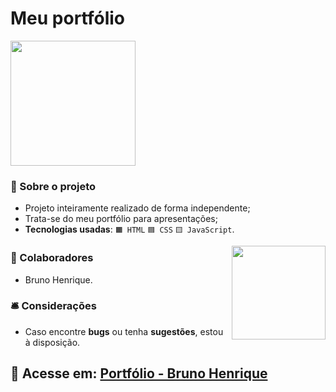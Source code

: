 # Meu portfólio 

<img width="200" src="https://user-images.githubusercontent.com/101880543/205789032-f11f777f-6ab0-40c5-9681-5b1098a8edff.png"></img>

### 📝 Sobre o projeto

* Projeto inteiramente realizado de forma independente;
* Trata-se do meu portfólio para apresentações;
* <strong>Tecnologias usadas</strong>: `🟧 HTML` `🟦 CSS` `🟨 JavaScript`.

<img align="right" width="150" src="https://media.discordapp.net/attachments/1012493604599631875/1030332222215049257/portfolioGIF.gif">

### 👥 Colaboradores

* Bruno Henrique.

### 🛎 Considerações

* Caso encontre <strong>bugs</strong> ou tenha <strong>sugestões</strong>, estou à disposição.

## 🔗 Acesse em: <a href="https://bhs1lva.github.io/Portfolio/">Portfólio - Bruno Henrique</a>
